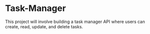 # Task-Manager
This project will involve building a task manager API where users can create, read, update, and delete tasks.
